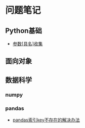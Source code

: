 # 问题笔记

## Python基础

- [参数[具名]收集](./Foundation/args_collection.py)

## 面向对象

## 数据科学

### numpy

### pandas
- [pandas索引key不存在的解决办法](./DataScience/PandasTricks/loc_Noninclued.py)

